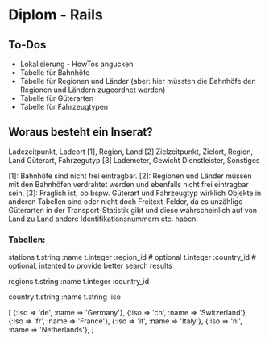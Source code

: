 Diplom - Rails
==============

To-Dos
--------------
* Lokalisierung - HowTos angucken
* Tabelle für Bahnhöfe
* Tabelle für Regionen und Länder (aber: hier müssten die Bahnhöfe den Regionen und Ländern zugeordnet werden)
* Tabelle für Güterarten
* Tabelle für Fahrzeugtypen

Woraus besteht ein Inserat?
---------------------------

Ladezeitpunkt, Ladeort [1], Region, Land [2]
Zielzeitpunkt, Zielort, Region, Land 
Güterart, Fahrzegutyp [3]
Lademeter, Gewicht
Dienstleister, Sonstiges

[1]:  Bahnhöfe sind nicht frei eintragbar.
[2]:  Regionen und Länder müssen mit den Bahnhöfen verdrahtet werden und ebenfalls nicht frei eintragbar sein.
[3]:  Fraglich ist, ob bspw. Güterart und Fahrzeugtyp wirklich Objekte in anderen Tabellen sind oder nicht doch Freitext-Felder, da es unzählige Güterarten in der Transport-Statistik gibt und diese wahrscheinlich auf von Land zu Land andere Identifikationsnummern etc. haben.

### Tabellen:

stations
  t.string :name
  t.integer :region_id    # optional
  t.integer :country_id   # optional, intented to provide better search results
  
regions
  t.string :name
  t.integer :country_id
  
country
  t.string :name
  t.string :iso
  
  [
    {:iso => 'de', :name => 'Germany'},
    {:iso => 'ch', :name => 'Switzerland'},
    {:iso => 'fr', :name => 'France'},
    {:iso => 'it', :name => 'Italy'},
    {:iso => 'nl', :name => 'Netherlands'},
  ]
